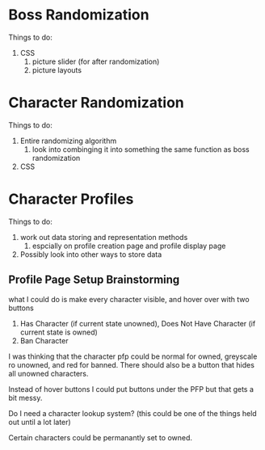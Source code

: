 # Boss Randomization  

Things to do:  
1. CSS  
    1. picture slider (for after randomization)  
    2. picture layouts  


# Character Randomization  

Things to do:  
1. Entire randomizing algorithm  
    1. look into combinging it into something the same function as boss randomization  
2. CSS

# Character Profiles  

Things to do:  
1. work out data storing and representation methods  
    1. espcially on profile creation page and profile display page  
1. Possibly look into other ways to store data  

## Profile Page Setup Brainstorming  

what I could do is make every character visible, and hover over with two buttons
1. Has Character (if current state unowned), Does Not Have Character (if current state is owned)
2. Ban Character

I was thinking that the character pfp could be normal for owned, greyscale ro unowned, and red for banned.
There should also be a button that hides all unowned characters.

Instead of hover buttons I could put buttons under the PFP but that gets a bit messy.

Do I need a character lookup system? (this could be one of the things held out until a lot later)

Certain characters could be permanantly set to owned.

